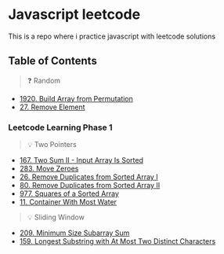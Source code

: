 # Javascript leetcode

This is a repo where i practice javascript with leetcode solutions

## Table of Contents
> ❓ Random
- [1920. Build Array from Permutation](./leetcode/1920.js)
- [27. Remove Element](./leetcode/27.js)

### Leetcode Learning Phase 1
> 💡 Two Pointers
- [167. Two Sum II - Input Array Is Sorted](./leetcode/167.js)
- [283. Move Zeroes](./leetcode/167.js)
- [26. Remove Duplicates from Sorted Array I](./typescript/26.ts)
- [80. Remove Duplicates from Sorted Array II](./typescript/80.ts)
- [977. Squares of a Sorted Array](./typescript/977.ts)
- [11. Container With Most Water](./typescript/11.ts)

> 💡 Sliding Window
- [209. Minimum Size Subarray Sum](./typescript/209.ts)
- [159. Longest Substring with At Most Two Distinct Characters](./typescript/s) 
